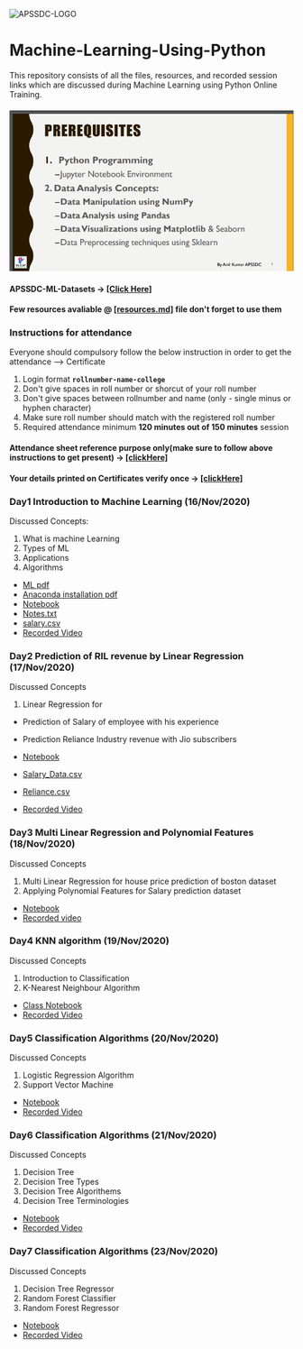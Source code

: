 ![APSSDC-LOGO](https://drive.google.com/uc?export=download&id=15AKQ6_-BixW4K6mL6RPphF5EKXqYF2zj)
# Machine-Learning-Using-Python

This repository consists of all the files, resources, and recorded session links which are discussed during Machine Learning using Python Online Training.


#### ![prerequisite](Prerequisite.png)

#### APSSDC-ML-Datasets → [[Click Here]](https://github.com/AP-State-Skill-Development-Corporation/Datasets)

#### Few resources avaliable @ [[resources.md]](resources.md) file don't forget to use them

### Instructions for attendance

Everyone should compulsory follow the below instruction in order to get the attendance --> Certificate

1. Login format **`rollnumber-name-college`**
2. Don't give spaces in roll number or shorcut of your roll number
3. Don't give spaces between rollnumber and name (only - single minus or hyphen character)
4. Make sure roll number should match with the registered roll number
5. Required attendance minimum **120 minutes out of 150 minutes** session



#### Attendance sheet reference purpose only(make sure to follow above instructions to get present) → [[clickHere]](https://docs.google.com/spreadsheets/d/1xkmgqb9QJbS0yKViK5BH_bc2iPJ_RnNlN9pOL-EJP2U/edit?usp=sharing)

<!-----
	comment
--->

#### Your details printed on Certificates verify once → [[clickHere]](https://docs.google.com/spreadsheets/d/1iQK9NUUHpeiBqMBPn0u_8-P_h9uScNH_fn-hYfPVe6Q/edit?usp=sharing)



### Day1 Introduction to Machine Learning (16/Nov/2020)

Discussed Concepts:
1. What is machine Learning
2. Types of ML
3. Applications
4. Algorithms  

* [ML pdf ](Day-1/MachineLearningwithPython.pdf)
* [Anaconda installation pdf](Day-1/AnacondaInstallation.pdf)
* [Notebook](Day-1/Day1_16Nov2020.ipynb)
* [Notes.txt](Day-1/Notes.txt)
* [salary.csv](Day-1/salary.csv)
* [Recorded Video](https://transcripts.gotomeeting.com/#/s/0a91d815c6e7baae729249af21023d36fbfbda2dc90718afaff0d3e23a5e647b)

### Day2 Prediction of RIL revenue by Linear Regression (17/Nov/2020)

Discussed Concepts
1. Linear Regression for
* Prediction of Salary of employee with his experience
* Prediction Reliance Industry revenue with Jio subscribers

* [Notebook](Day-2/Day2_17Nov2020.ipynb)
* [Salary_Data.csv](https://raw.githubusercontent.com/AP-State-Skill-Development-Corporation/Datasets/master/Regression/Salary_Data.csv)
* [Reliance.csv](https://raw.githubusercontent.com/AP-State-Skill-Development-Corporation/Machine-Learning-Using-Python-EB8/master/Day-2/reliance.csv)
* [Recorded Video](https://transcripts.gotomeeting.com/#/s/bb489a7caaace2ae5f3316d4f149cc6583523a57e23d7d8f8723f3a1a77e6166)


### Day3 Multi Linear Regression and Polynomial Features (18/Nov/2020)

Discussed Concepts
1. Multi Linear Regression for house price prediction of boston dataset
2. Applying Polynomial Features for Salary prediction dataset

* [Notebook](Day-3/Day3_18Nov2020.ipynb)
* [Recorded  video](https://transcripts.gotomeeting.com/#/s/31b6217e5fb0566ac1a783be2be8e05c207364491323cd7e3e1747154bc63a7e)


### Day4 KNN algorithm (19/Nov/2020)

Discussed Concepts
1. Introduction to Classification
2. K-Nearest Neighbour Algorithm

* [Class Notebook](https://github.com/AP-State-Skill-Development-Corporation/Machine-Learning-Using-Python-EB8/blob/master/Day-4(19-11)/19-11-2020.ipynb)
* [Recorded Video](https://transcripts.gotomeeting.com/#/s/819542b6f3768d67e957f1fe14a1d88979c6696e75711369aade8dbe1fdd6393)


### Day5 Classification Algorithms (20/Nov/2020)

Discussed Concepts
1. Logistic Regression Algorithm
2. Support Vector Machine

* [Notebook](Day-5/Day5_20Nov2020.ipynb)
* [Recorded Video](https://transcripts.gotomeeting.com/#/s/e8141da58b1ea3e5a8d1866208cbd2b6ab726d5172928a1e938e49de853bdae4)


### Day6 Classification Algorithms (21/Nov/2020)

Discussed Concepts
1. Decision Tree
2. Decision Tree Types
3. Decision Tree Algorithems
4. Decision Tree Terminologies

* [Notebook](Day6_21Nov2020/Day6_21Nov2020(Decision%20tree).ipynb)
* [Recorded Video](https://transcripts.gotomeeting.com/#/s/0fef39a52b4c0124db485ddb4a8a04427697321c26624f93fcb309b190177212)


### Day7 Classification Algorithms (23/Nov/2020)

Discussed Concepts
1. Decision Tree Regressor
2. Random Forest Classifier
4. Random Forest Regressor

* [Notebook](https://github.com/AP-State-Skill-Development-Corporation/Machine-Learning-Using-Python-EB8/blob/master/Day7_23Nov2020/Day7_23Nov2020(Decision%20Tree%20Regressor%2C%20Random%20Forest).ipynb)
* [Recorded Video](https://transcripts.gotomeeting.com/#/s/6a0be622ad8b1f123e96e9f072f94cdd7fda41a33fe34d138709ac64e8ea2706)


